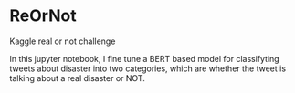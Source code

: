 # ReOrNot
Kaggle real or not challenge

In this jupyter notebook, I fine tune a BERT based model for classifyting tweets about disaster into two categories, 
which are whether the tweet is talking about a real disaster or NOT.

